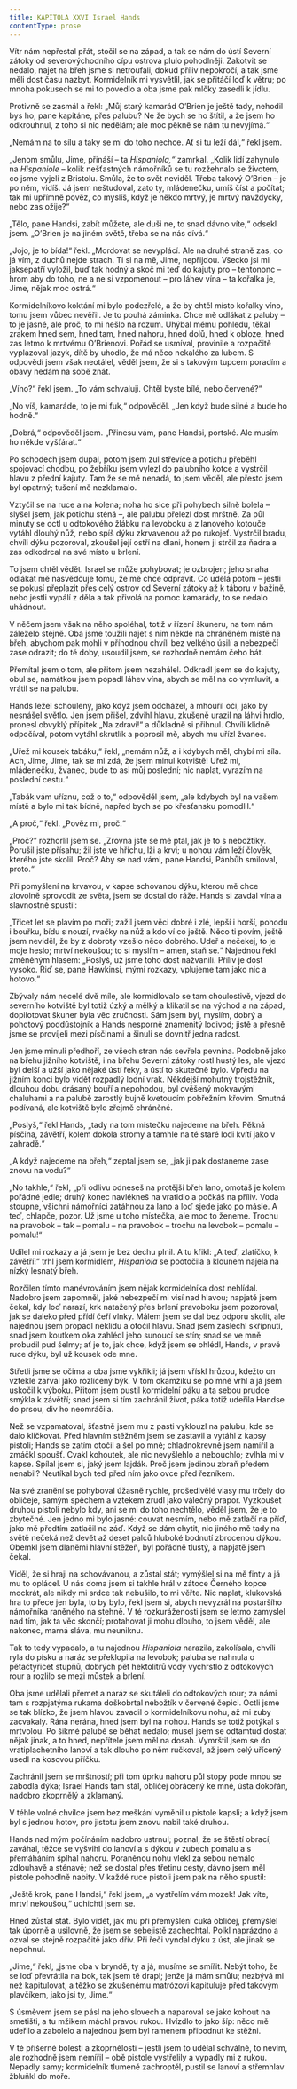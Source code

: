 ```yaml
---
title: KAPITOLA XXVI Israel Hands
contentType: prose
---
```


<section>

Vítr nám nepřestal přát, stočil se na západ, a tak se nám do ústí Severní zátoky od severovýchodního cípu ostrova plulo pohodlněji. Zakotvit se nedalo, najet na břeh jsme si netroufali, dokud příliv nepokročí, a tak jsme měli dost času nazbyt. Kormidelník mi vysvětlil, jak se přitáčí loď k větru; po mnoha pokusech se mi to povedlo a oba jsme pak mlčky zasedli k jídlu.

Protivně se zasmál a řekl: „Můj starý kamarád O’Brien je ještě tady, nehodil bys ho, pane kapitáne, přes palubu? Ne že bych se ho štítil, a že jsem ho odkrouhnul, z toho si nic nedělám; ale moc pěkně se nám tu nevyjímá.“

„Nemám na to sílu a taky se mi do toho nechce. Ať si tu leží dál,“ řekl jsem.

„Jenom smůlu, Jime, přináší – ta _Hispaniola,“_ zamrkal. „Kolik lidí zahynulo na _Hispaniole –_ kolik nešťastných námořníků se tu rozžehnalo se životem, co jsme vyjeli z Bristolu. Smůla, že to svět neviděl. Třeba takový O’Brien – je po něm, vidíš. Já jsem neštudoval, zato ty, mládenečku, umíš číst a počítat; tak mi upřímně pověz, co myslíš, když je někdo mrtvý, je mrtvý navždycky, nebo zas ožije?“

„Tělo, pane Handsi, zabít můžete, ale duši ne, to snad dávno víte,“ odsekl jsem. „O’Brien je na jiném světě, třeba se na nás dívá.“

„Jojo, je to bída!“ řekl. „Mordovat se nevyplácí. Ale na druhé straně zas, co já vím, z duchů nejde strach. Ti si na mě, Jime, nepřijdou. Všecko jsi mi jaksepatří vyložil, buď tak hodný a skoč mi teď do kajuty pro – tentononc – hrom aby do toho, ne a ne si vzpomenout – pro láhev vína – ta kořalka je, Jime, nějak moc ostrá.“

Kormidelníkovo koktání mi bylo podezřelé, a že by chtěl místo kořalky víno, tomu jsem vůbec nevěřil. Je to pouhá záminka. Chce mě odlákat z paluby – to je jasné, ale proč, to mi nešlo na rozum. Uhýbal mému pohledu, těkal zrakem hned sem, hned tam, hned nahoru, hned dolů, hned k obloze, hned zas letmo k mrtvému O’Brienovi. Pořád se usmíval, provinile a rozpačitě vyplazoval jazyk, dítě by uhodlo, že má něco nekalého za lubem. S odpovědí jsem však neotálel, věděl jsem, že si s takovým tupcem poradím a obavy nedám na sobě znát.

„Víno?“ řekl jsem. „To vám schvaluji. Chtěl byste bílé, nebo červené?“

„No víš, kamaráde, to je mi fuk,“ odpověděl. „Jen když bude silné a bude ho hodně.“

„Dobrá,“ odpověděl jsem. „Přinesu vám, pane Handsi, portské. Ale musím ho někde vyšťárat.“

Po schodech jsem dupal, potom jsem zul střevíce a potichu přeběhl spojovací chodbu, po žebříku jsem vylezl do palubního kotce a vystrčil hlavu z přední kajuty. Tam že se mě nenadá, to jsem věděl, ale přesto jsem byl opatrný; tušení mě nezklamalo.

Vztyčil se na ruce a na kolena; noha ho sice při pohybech silně bolela – slyšel jsem, jak potichu sténá –, ale palubu přelezl dost mrštně. Za půl minuty se octl u odtokového žlábku na levoboku a z lanového kotouče vytáhl dlouhý nůž, nebo spíš dýku zkrvavenou až po rukojeť. Vystrčil bradu, chvíli dýku pozoroval, zkoušel její ostří na dlani, honem ji strčil za ňadra a zas odkodrcal na své místo u brlení.

To jsem chtěl vědět. Israel se může pohybovat; je ozbrojen; jeho snaha odlákat mě nasvědčuje tomu, že mě chce odpravit. Co udělá potom – jestli se pokusí přeplazit přes celý ostrov od Severní zátoky až k táboru v bažině, nebo jestli vypálí z děla a tak přivolá na pomoc kamarády, to se nedalo uhádnout.

V něčem jsem však na něho spoléhal, totiž v řízení škuneru, na tom nám záleželo stejně. Oba jsme toužili najet s ním někde na chráněném místě na břeh, abychom pak mohli v příhodnou chvíli bez velkého úsilí a nebezpečí zase odrazit; do té doby, usoudil jsem, se rozhodně nemám čeho bát.

Přemítal jsem o tom, ale přitom jsem nezahálel. Odkradl jsem se do kajuty, obul se, namátkou jsem popadl láhev vína, abych se měl na co vymluvit, a vrátil se na palubu.

Hands ležel schoulený, jako když jsem odcházel, a mhouřil oči, jako by nesnášel světlo. Jen jsem přišel, zdvihl hlavu, zkušeně urazil na láhvi hrdlo, pronesl obvyklý přípitek „Na zdraví!“ a důkladně si přihnul. Chvíli klidně odpočíval, potom vytáhl skrutlík a poprosil mě, abych mu uřízl žvanec.

„Uřež mi kousek tabáku,“ řekl, „nemám nůž, a i kdybych měl, chybí mi síla. Ach, Jime, Jime, tak se mi zdá, že jsem minul kotviště! Uřež mi, mládenečku, žvanec, bude to asi můj poslední; nic naplat, vyrazím na poslední cestu.“

„Tabák vám uříznu, což o to,“ odpověděl jsem, „ale kdybych byl na vašem místě a bylo mi tak bídně, napřed bych se po křesťansku pomodlil.“

„A proč,“ řekl. „Pověz mi, proč.“

„Proč?“ rozhorlil jsem se. „Zrovna jste se mě ptal, jak je to s nebožtíky. Porušil jste přísahu; žil jste ve hříchu, lži a krvi; u nohou vám leží člověk, kterého jste skolil. Proč? Aby se nad vámi, pane Handsi, Pánbůh smiloval, proto.“

Při pomyšlení na krvavou, v kapse schovanou dýku, kterou mě chce zlovolně sprovodit ze světa, jsem se dostal do ráže. Hands si zavdal vína a slavnostně spustil:

„Třicet let se plavím po moři; zažil jsem věci dobré i zlé, lepší i horší, pohodu i bouřku, bídu s nouzí, rvačky na nůž a kdo ví co ještě. Něco ti povím, ještě jsem neviděl, že by z dobroty vzešlo něco dobrého. Udeř a nečekej, to je moje heslo; mrtví nekoušou; to si myslím – amen, staň se.“ Najednou řekl změněným hlasem: „Poslyš, už jsme toho dost nažvanili. Příliv je dost vysoko. Řiď se, pane Hawkinsi, mými rozkazy, vplujeme tam jako nic a hotovo.“

Zbývaly nám necelé dvě míle, ale kormidlovalo se tam choulostivě, vjezd do severního kotviště byl totiž úzký a mělký a klikatil se na východ a na západ, dopilotovat škuner byla věc zručnosti. Sám jsem byl, myslím, dobrý a pohotový poddůstojník a Hands nesporně znamenitý lodivod; jistě a přesně jsme se províjeli mezi písčinami a šinuli se dovnitř jedna radost.

Jen jsme minuli předhoří, ze všech stran nás sevřela pevnina. Podobně jako na břehu jižního kotviště, i na břehu Severní zátoky rostl hustý les, ale vjezd byl delší a užší jako nějaké ústí řeky, a ústí to skutečně bylo. Vpředu na jižním konci bylo vidět rozpadlý lodní vrak. Někdejší mohutný trojstěžník, dlouhou dobu drásaný bouří a nepohodou, byl ověšený mokvavými chaluhami a na palubě zarostlý bujně kvetoucím pobřežním křovím. Smutná podívaná, ale kotviště bylo zřejmě chráněné.

„Poslyš,“ řekl Hands, „tady na tom místečku najedeme na břeh. Pěkná písčina, závětří, kolem dokola stromy a tamhle na té staré lodi kvítí jako v zahradě.“

„A když najedeme na břeh,“ zeptal jsem se, „jak ji pak dostaneme zase znovu na vodu?“

„No takhle,“ řekl, „při odlivu odneseš na protější břeh lano, omotáš je kolem pořádné jedle; druhý konec navlékneš na vratidlo a počkáš na příliv. Voda stoupne, všichni námořníci zatáhnou za lano a loď sjede jako po másle. A teď, chlapče, pozor. Už jsme u toho místečka, ale moc to ženeme. Trochu na pravobok – tak – pomalu – na pravobok – trochu na levobok – pomalu – pomalu!“

Udílel mi rozkazy a já jsem je bez dechu plnil. A tu křikl: „A teď, zlatíčko, k závětří!“ trhl jsem kormidlem, _Hispaniola_ se pootočila a klounem najela na nízký lesnatý břeh.

Rozčilen tímto manévrováním jsem nějak kormidelníka dost nehlídal. Nadobro jsem zapomněl, jaké nebezpečí mi visí nad hlavou; napjatě jsem čekal, kdy loď narazí, krk natažený přes brlení pravoboku jsem pozoroval, jak se daleko před přídí čeří vlnky. Málem jsem se dal bez odporu skolit, ale najednou jsem propadl neklidu a otočil hlavu. Snad jsem zaslechl skřípnutí, snad jsem koutkem oka zahlédl jeho sunoucí se stín; snad se ve mně probudil pud šelmy; ať je to, jak chce, když jsem se ohlédl, Hands, v pravé ruce dýku, byl už kousek ode mne.

Střetli jsme se očima a oba jsme vykřikli; já jsem vřískl hrůzou, kdežto on vztekle zařval jako rozlícený býk. V tom okamžiku se po mně vrhl a já jsem uskočil k výboku. Přitom jsem pustil kormidelní páku a ta sebou prudce smýkla k závětří; snad jsem si tím zachránil život, páka totiž udeřila Handse do prsou, div ho neomráčila.

Než se vzpamatoval, šťastně jsem mu z pasti vyklouzl na palubu, kde se dalo kličkovat. Před hlavním stěžněm jsem se zastavil a vytáhl z kapsy pistoli; Hands se zatím otočil a šel po mně; chladnokrevně jsem namířil a zmáčkl spoušť. Cvakl kohoutek, ale nic nevyšlehlo a nebouchlo; zvlhla mi v kapse. Spílal jsem si, jaký jsem lajdák. Proč jsem jedinou zbraň předem nenabil? Neutíkal bych teď před ním jako ovce před řezníkem.

Na své zranění se pohyboval úžasně rychle, prošedivělé vlasy mu trčely do obličeje, samým spěchem a vztekem zrudl jako válečný prapor. Vyzkoušet druhou pistoli nebylo kdy, ani se mi do toho nechtělo, věděl jsem, že je to zbytečné. Jen jedno mi bylo jasné: couvat nesmím, nebo mě zatlačí na příď, jako mě předtím zatlačil na záď. Když se dám chytit, nic jiného mě tady na světě nečeká než devět až deset palců hluboké bodnutí zbrocenou dýkou. Obemkl jsem dlaněmi hlavní stěžeň, byl pořádně tlustý, a napjatě jsem čekal.

Viděl, že si hraji na schovávanou, a zůstal stát; vymýšlel si na mě finty a já mu to oplácel. U nás doma jsem si takhle hrál v zátoce Černého kopce mockrát, ale nikdy mi srdce tak nebušilo, to mi věřte. Nic naplat, klukovská hra to přece jen byla, to by bylo, řekl jsem si, abych nevyzrál na postaršího námořníka raněného na stehně. V té rozkuráženosti jsem se letmo zamyslel nad tím, jak ta věc skončí; protahovat ji mohu dlouho, to jsem věděl, ale nakonec, marná sláva, mu neuniknu.

Tak to tedy vypadalo, a tu najednou _Hispaniola_ narazila, zakolísala, chvíli ryla do písku a naráz se překlopila na levobok; paluba se nahnula o pětačtyřicet stupňů, dobrých pět hektolitrů vody vychrstlo z odtokových rour a rozlilo se mezi můstek a brlení.

Oba jsme udělali přemet a naráz se skutáleli do odtokových rour; za námi tam s rozpjatýma rukama doškobrtal nebožtík v červené čepici. Octli jsme se tak blízko, že jsem hlavou zavadil o kormidelníkovu nohu, až mi zuby zacvakaly. Rána nerána, hned jsem byl na nohou. Hands se totiž potýkal s mrtvolou. Po šikmé palubě se běhat nedalo; musel jsem se odtamtud dostat nějak jinak, a to hned, nepřítele jsem měl na dosah. Vymrštil jsem se do vratiplachetního lanoví a tak dlouho po něm ručkoval, až jsem celý uřícený usedl na kosovou příčku.

Zachránil jsem se mrštností; při tom úprku nahoru půl stopy pode mnou se zabodla dýka; Israel Hands tam stál, obličej obrácený ke mně, ústa dokořán, nadobro zkoprnělý a zklamaný.

V téhle volné chvilce jsem bez meškání vyměnil u pistole kapsli; a když jsem byl s jednou hotov, pro jistotu jsem znovu nabil také druhou.

Hands nad mým počínáním nadobro ustrnul; poznal, že se štěstí obrací, zaváhal, těžce se vyšvihl do lanoví a s dýkou v zubech pomalu a s přemáháním šplhal nahoru. Poraněnou nohu vlekl za sebou nemálo zdlouhavě a sténavě; než se dostal přes třetinu cesty, dávno jsem měl pistole pohodlně nabity. V každé ruce pistoli jsem pak na něho spustil:

„Ještě krok, pane Handsi,“ řekl jsem, „a vystřelím vám mozek! Jak víte, mrtví nekoušou,“ uchichtl jsem se.

Hned zůstal stát. Bylo vidět, jak mu při přemýšlení cuká obličej, přemýšlel tak úporně a usilovně, že jsem se sebejistě zachechtal. Polkl naprázdno a ozval se stejně rozpačitě jako dřív. Při řeči vyndal dýku z úst, ale jinak se nepohnul.

„Jime,“ řekl, „jsme oba v bryndě, ty a já, musíme se smířit. Nebýt toho, že se loď převrátila na bok, tak jsem tě drapl; jenže já mám smůlu; nezbývá mi než kapitulovat, a těžko se zkušenému matrózovi kapituluje před takovým plavčíkem, jako jsi ty, Jime.“

S úsměvem jsem se pásl na jeho slovech a naparoval se jako kohout na smetišti, a tu mžikem máchl pravou rukou. Hvízdlo to jako šíp: něco mě udeřilo a zabolelo a najednou jsem byl ramenem přibodnut ke stěžni.

V té příšerné bolesti a zkoprnělosti – jestli jsem to udělal schválně, to nevím, ale rozhodně jsem nemířil – obě pistole vystřelily a vypadly mi z rukou. Nepadly samy; kormidelník tlumeně zachroptěl, pustil se lanoví a střemhlav žbluňkl do moře.

</section>
